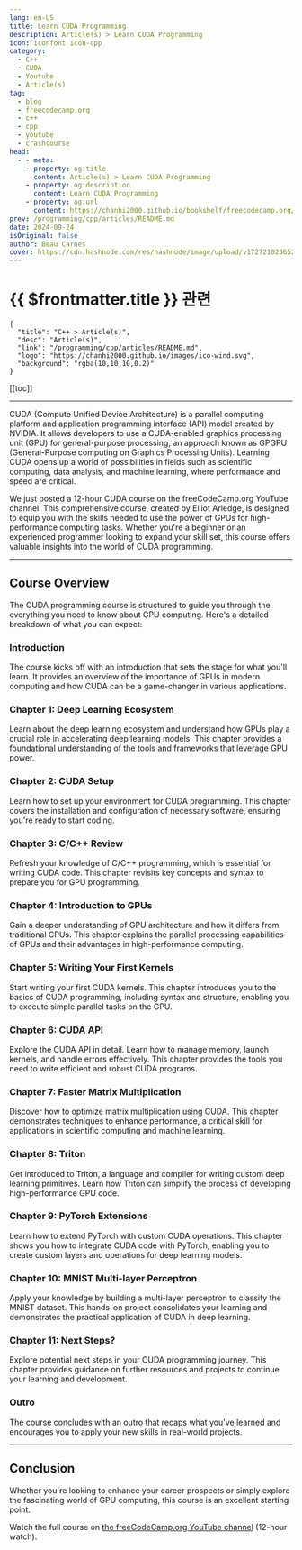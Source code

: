 ```yaml
---
lang: en-US
title: Learn CUDA Programming
description: Article(s) > Learn CUDA Programming
icon: iconfont icon-cpp
category: 
  - C++
  - CUDA
  - Youtube
  - Article(s)
tag: 
  - blog
  - freecodecamp.org
  - c++
  - cpp
  - youtube
  - crashcourse
head:
  - - meta:
    - property: og:title
      content: Article(s) > Learn CUDA Programming
    - property: og:description
      content: Learn CUDA Programming
    - property: og:url
      content: https://chanhi2000.github.io/bookshelf/freecodecamp.org/learn-cuda-programming.html
prev: /programming/cpp/articles/README.md
date: 2024-09-24
isOriginal: false
author: Beau Carnes
cover: https://cdn.hashnode.com/res/hashnode/image/upload/v1727210236521/60c4ef6e-3101-4c2d-a574-7099f8377b91.jpeg
---
```


# {{ $frontmatter.title }} 관련

```component VPCard
{
  "title": "C++ > Article(s)",
  "desc": "Article(s)",
  "link": "/programming/cpp/articles/README.md",
  "logo": "https://chanhi2000.github.io/images/ico-wind.svg",
  "background": "rgba(10,10,10,0.2)"
}
```

[[toc]]

---

<SiteInfo
  name="Learn CUDA Programming"
  desc="CUDA (Compute Unified Device Architecture) is a parallel computing platform and application programming interface (API) model created by NVIDIA. It allows developers to use a CUDA-enabled graphics processing unit (GPU) for general-purpose processing,..."
  url="https://freecodecamp.org/news/learn-cuda-programming/"
  logo="https://cdn.freecodecamp.org/universal/favicons/favicon.ico"
  preview="https://cdn.hashnode.com/res/hashnode/image/upload/v1727210236521/60c4ef6e-3101-4c2d-a574-7099f8377b91.jpeg"/>

CUDA (Compute Unified Device Architecture) is a parallel computing platform and application programming interface (API) model created by NVIDIA. It allows developers to use a CUDA-enabled graphics processing unit (GPU) for general-purpose processing, an approach known as GPGPU (General-Purpose computing on Graphics Processing Units). Learning CUDA opens up a world of possibilities in fields such as scientific computing, data analysis, and machine learning, where performance and speed are critical.

We just posted a 12-hour CUDA course on the freeCodeCamp.org YouTube channel. This comprehensive course, created by Elliot Arledge, is designed to equip you with the skills needed to use the power of GPUs for high-performance computing tasks. Whether you're a beginner or an experienced programmer looking to expand your skill set, this course offers valuable insights into the world of CUDA programming.

---

## Course Overview

The CUDA programming course is structured to guide you through the everything you need to know about GPU computing. Here's a detailed breakdown of what you can expect:

### Introduction

The course kicks off with an introduction that sets the stage for what you'll learn. It provides an overview of the importance of GPUs in modern computing and how CUDA can be a game-changer in various applications.

### Chapter 1: Deep Learning Ecosystem

Learn about the deep learning ecosystem and understand how GPUs play a crucial role in accelerating deep learning models. This chapter provides a foundational understanding of the tools and frameworks that leverage GPU power.

### Chapter 2: CUDA Setup

Learn how to set up your environment for CUDA programming. This chapter covers the installation and configuration of necessary software, ensuring you're ready to start coding.

### Chapter 3: C/C++ Review

Refresh your knowledge of C/C++ programming, which is essential for writing CUDA code. This chapter revisits key concepts and syntax to prepare you for GPU programming.

### Chapter 4: Introduction to GPUs

Gain a deeper understanding of GPU architecture and how it differs from traditional CPUs. This chapter explains the parallel processing capabilities of GPUs and their advantages in high-performance computing.

### Chapter 5: Writing Your First Kernels

Start writing your first CUDA kernels. This chapter introduces you to the basics of CUDA programming, including syntax and structure, enabling you to execute simple parallel tasks on the GPU.

### Chapter 6: CUDA API

Explore the CUDA API in detail. Learn how to manage memory, launch kernels, and handle errors effectively. This chapter provides the tools you need to write efficient and robust CUDA programs.

### Chapter 7: Faster Matrix Multiplication

Discover how to optimize matrix multiplication using CUDA. This chapter demonstrates techniques to enhance performance, a critical skill for applications in scientific computing and machine learning.

### Chapter 8: Triton

Get introduced to Triton, a language and compiler for writing custom deep learning primitives. Learn how Triton can simplify the process of developing high-performance GPU code.

### Chapter 9: PyTorch Extensions

Learn how to extend PyTorch with custom CUDA operations. This chapter shows you how to integrate CUDA code with PyTorch, enabling you to create custom layers and operations for deep learning models.

### Chapter 10: MNIST Multi-layer Perceptron

Apply your knowledge by building a multi-layer perceptron to classify the MNIST dataset. This hands-on project consolidates your learning and demonstrates the practical application of CUDA in deep learning.

### Chapter 11: Next Steps?

Explore potential next steps in your CUDA programming journey. This chapter provides guidance on further resources and projects to continue your learning and development.

### Outro

The course concludes with an outro that recaps what you've learned and encourages you to apply your new skills in real-world projects.

---

## Conclusion

Whether you're looking to enhance your career prospects or simply explore the fascinating world of GPU computing, this course is an excellent starting point.

Watch the full course on [<FontIcon icon="fa-brands fa-youtube"/>the freeCodeCamp.org YouTube channel](https://youtu.be/86FAWCzIe_4) (12-hour watch).

<VidStack src="youtube/86FAWCzIe_4" />

